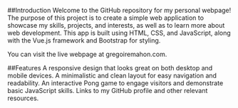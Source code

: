 ##Introduction
Welcome to the GitHub repository for my personal webpage! The purpose of this project is to create a simple web application to showcase my skills, projects, and interests, as well as to learn more about web development. This app is built using HTML, CSS, and JavaScript, along with the Vue.js framework and Bootstrap for styling.

You can visit the live webpage at gregoiremahon.com.

##Features
A responsive design that looks great on both desktop and mobile devices.
A minimalistic and clean layout for easy navigation and readability.
An interactive Pong game to engage visitors and demonstrate basic JavaScript skills.
Links to my GitHub profile and other relevant resources.

